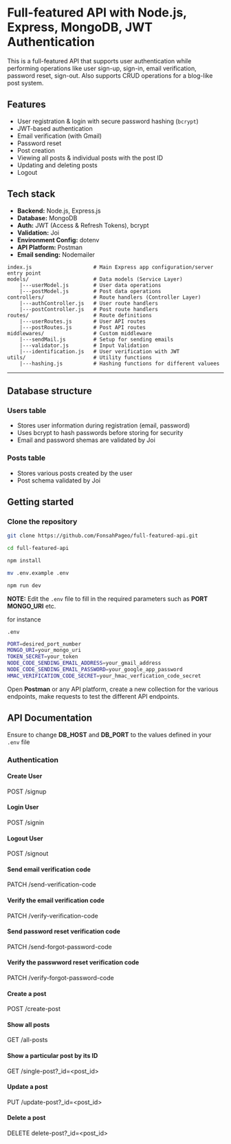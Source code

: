 # Full-featured API with Node.js, Express, MongoDB, JWT Authentication

This is a full-featured API that supports user authentication while performing operations like user sign-up, sign-in, email verification, password reset, sign-out. Also supports CRUD operations for a blog-like post system.

## Features

- User registration & login with secure password hashing (`bcrypt`)
- JWT-based authentication 
- Email verification (with Gmail)
- Password reset
- Post creation
- Viewing all posts & individual posts with the post ID
- Updating and deleting posts
- Logout

## Tech stack

- **Backend:** Node.js, Express.js
- **Database:** MongoDB
- **Auth:** JWT (Access & Refresh Tokens), bcrypt
- **Validation:** Joi
- **Environment Config:** dotenv
- **API Platform:** Postman
- **Email sending:** Nodemailer

```
index.js                    # Main Express app configuration/server entry point
models/                     # Data models (Service Layer)
    |---userModel.js        # User data operations
    |---postModel.js        # Post data operations
controllers/                # Route handlers (Controller Layer)
    |---authController.js   # User route handlers
    |---postController.js   # Post route handlers
routes/                     # Route definitions
    |---userRoutes.js       # User API routes
    |---postRoutes.js       # Post API routes
middlewares/                # Custom middleware
    |---sendMail.js         # Setup for sending emails
    |---validator.js        # Input Validation
    |---identification.js   # User verification with JWT
utils/                      # Utility functions
    |---hashing.js          # Hashing functions for different valuees
```
---

## Database structure

### Users table

- Stores user information during registration (email, password)
- Uses bcrypt to hash passwords before storing for security
- Email and password shemas are validated by Joi

### Posts table

- Stores various posts created by the user
- Post schema validated by Joi

## Getting started

### Clone the repository 

```bash
git clone https://github.com/FonsahPageo/full-featured-api.git

cd full-featured-api

npm install

mv .env.example .env

npm run dev
```

**NOTE:** Edit the `.env` file to fill in the required parameters such as **PORT** **MONGO_URI** etc.

for instance

`.env`
```bash
PORT=desired_port_number
MONGO_URI=your_mongo_uri
TOKEN_SECRET=your_token
NODE_CODE_SENDING_EMAIL_ADDRESS=your_gmail_address
NODE_CODE_SENDING_EMAIL_PASSWORD=your_google_app_password
HMAC_VERIFICATION_CODE_SECRET=your_hmac_verfication_code_secret
```

Open **Postman** or any API platform, create a new collection for the various endpoints, make requests to test the different API endpoints.

## API Documentation

Ensure to change **DB_HOST** and **DB_PORT** to the values defined in your `.env` file

### Authentication

#### Create User
POST /signup

#### Login User
POST /signin

#### Logout User
POST /signout

#### Send email verification code
PATCH /send-verification-code

#### Verify the email verification code
PATCH /verify-verification-code

#### Send password reset verification code
PATCH /send-forgot-password-code

#### Verify the passwword reset verification code
PATCH /verify-forgot-password-code

#### Create a post
POST /create-post

#### Show all posts
GET /all-posts

#### Show a particular post by its ID
GET /single-post?_id=<post_id>

#### Update a post
PUT /update-post?_id=<post_id>

#### Delete a post
DELETE delete-post?_id=<post_id>

